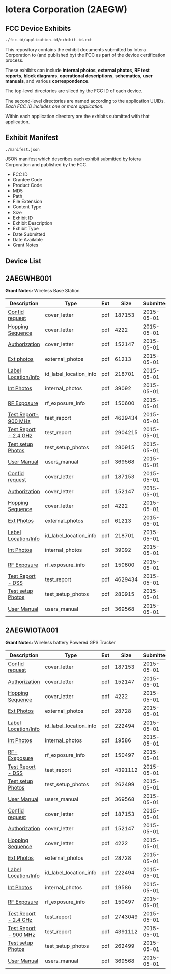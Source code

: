 # Iotera Corporation (2AEGW)
## FCC Device Exhibits

```
./fcc-id/application-id/exhibit-id.ext
```

This repository contains the exhibit documents submitted by Iotera Corporation to (and published by) the FCC as part of the device certification process.

These exhibits can include **internal photos**, **external photos**, **RF test reports**, **block diagrams**, **operational descriptions**, **schematics**, **user manuals**, and various **correspondence**.

The top-level directories are sliced by the FCC ID of each device.

The second-level directories are named according to the application UUIDs. *Each FCC ID includes one or more application.*

Within each application directory are the exhibits submitted with that application. 

## Exhibit Manifest

```
./manifest.json
```

JSON manifest which describes each exhibit submitted by Iotera Corporation and published by the FCC.

- FCC ID
- Grantee Code
- Product Code
- MD5
- Path
- File Extension
- Content Type
- Size
- Exhibit ID
- Exhibit Description
- Exhibit Type
- Date Submitted
- Date Available
- Grant Notes

## Device List
## 2AEGWHB001
**Grant Notes:** Wireless Base Station

| Description | Type | Ext | Size | Submitted | Available |
| ----------- | ---- | --- | ---- | --------- | --------- |
| [Confid request](2AEGWHB001/7456e34add1814305b702f1bd2b51d86/2602229.pdf) | cover_letter | pdf | 187153 | 2015-05-01 | 2015-05-01 |
| [Hopping Sequence](2AEGWHB001/7456e34add1814305b702f1bd2b51d86/2602230.pdf) | cover_letter | pdf | 4222 | 2015-05-01 | 2015-05-01 |
| [Authorization](2AEGWHB001/7456e34add1814305b702f1bd2b51d86/2602232.pdf) | cover_letter | pdf | 152147 | 2015-05-01 | 2015-05-01 |
| [Ext photos](2AEGWHB001/7456e34add1814305b702f1bd2b51d86/2602231.pdf) | external_photos | pdf | 61213 | 2015-05-01 | 2015-05-01 |
| [Label Location/Info](2AEGWHB001/7456e34add1814305b702f1bd2b51d86/2602234.pdf) | id_label_location_info | pdf | 218701 | 2015-05-01 | 2015-05-01 |
| [Int Photos](2AEGWHB001/7456e34add1814305b702f1bd2b51d86/2602233.pdf) | internal_photos | pdf | 39092 | 2015-05-01 | 2015-05-01 |
| [RF Exposure](2AEGWHB001/7456e34add1814305b702f1bd2b51d86/2602239.pdf) | rf_exposure_info | pdf | 150600 | 2015-05-01 | 2015-05-01 |
| [Test Report- 900 MHz](2AEGWHB001/7456e34add1814305b702f1bd2b51d86/2602237.pdf) | test_report | pdf | 4629434 | 2015-05-01 | 2015-05-01 |
| [Test Report - 2.4 GHz](2AEGWHB001/7456e34add1814305b702f1bd2b51d86/2602238.pdf) | test_report | pdf | 2904215 | 2015-05-01 | 2015-05-01 |
| [Test setup Photos](2AEGWHB001/7456e34add1814305b702f1bd2b51d86/2602235.pdf) | test_setup_photos | pdf | 280915 | 2015-05-01 | 2015-05-01 |
| [User Manual](2AEGWHB001/7456e34add1814305b702f1bd2b51d86/2602236.pdf) | users_manual | pdf | 369568 | 2015-05-01 | 2015-05-01 |
| [Confid request](2AEGWHB001/d4363711ec9753e87ec0c5657b9064f1/2602229.pdf) | cover_letter | pdf | 187153 | 2015-05-01 | 2015-05-01 |
| [Authorization](2AEGWHB001/d4363711ec9753e87ec0c5657b9064f1/2602232.pdf) | cover_letter | pdf | 152147 | 2015-05-01 | 2015-05-01 |
| [Hopping Sequence](2AEGWHB001/d4363711ec9753e87ec0c5657b9064f1/2602230.pdf) | cover_letter | pdf | 4222 | 2015-05-01 | 2015-05-01 |
| [Ext Photos](2AEGWHB001/d4363711ec9753e87ec0c5657b9064f1/2602231.pdf) | external_photos | pdf | 61213 | 2015-05-01 | 2015-05-01 |
| [Label Location/Info](2AEGWHB001/d4363711ec9753e87ec0c5657b9064f1/2602234.pdf) | id_label_location_info | pdf | 218701 | 2015-05-01 | 2015-05-01 |
| [Int Photos](2AEGWHB001/d4363711ec9753e87ec0c5657b9064f1/2602233.pdf) | internal_photos | pdf | 39092 | 2015-05-01 | 2015-05-01 |
| [RF Exposure](2AEGWHB001/d4363711ec9753e87ec0c5657b9064f1/2602239.pdf) | rf_exposure_info | pdf | 150600 | 2015-05-01 | 2015-05-01 |
| [Test Report - DSS](2AEGWHB001/d4363711ec9753e87ec0c5657b9064f1/2602237.pdf) | test_report | pdf | 4629434 | 2015-05-01 | 2015-05-01 |
| [Test setup Photos](2AEGWHB001/d4363711ec9753e87ec0c5657b9064f1/2602235.pdf) | test_setup_photos | pdf | 280915 | 2015-05-01 | 2015-05-01 |
| [User Manual](2AEGWHB001/d4363711ec9753e87ec0c5657b9064f1/2602236.pdf) | users_manual | pdf | 369568 | 2015-05-01 | 2015-05-01 |
## 2AEGWIOTA001
**Grant Notes:** Wireless battery Powered GPS Tracker

| Description | Type | Ext | Size | Submitted | Available |
| ----------- | ---- | --- | ---- | --------- | --------- |
| [Confid request](2AEGWIOTA001/bbc18189b4db0773d58968e1cb4b37a0/2602229.pdf) | cover_letter | pdf | 187153 | 2015-05-01 | 2015-05-01 |
| [Authorization](2AEGWIOTA001/bbc18189b4db0773d58968e1cb4b37a0/2602232.pdf) | cover_letter | pdf | 152147 | 2015-05-01 | 2015-05-01 |
| [Hopping Sequence](2AEGWIOTA001/bbc18189b4db0773d58968e1cb4b37a0/2602230.pdf) | cover_letter | pdf | 4222 | 2015-05-01 | 2015-05-01 |
| [Ext Photos](2AEGWIOTA001/bbc18189b4db0773d58968e1cb4b37a0/2602300.pdf) | external_photos | pdf | 28728 | 2015-05-01 | 2015-05-01 |
| [Label Location/Info](2AEGWIOTA001/bbc18189b4db0773d58968e1cb4b37a0/2602302.pdf) | id_label_location_info | pdf | 222494 | 2015-05-01 | 2015-05-01 |
| [Int Photos](2AEGWIOTA001/bbc18189b4db0773d58968e1cb4b37a0/2602301.pdf) | internal_photos | pdf | 19586 | 2015-05-01 | 2015-05-01 |
| [RF-Exsposure](2AEGWIOTA001/bbc18189b4db0773d58968e1cb4b37a0/2602307.pdf) | rf_exposure_info | pdf | 150497 | 2015-05-01 | 2015-05-01 |
| [Test Report - DSS](2AEGWIOTA001/bbc18189b4db0773d58968e1cb4b37a0/2602306.pdf) | test_report | pdf | 4391112 | 2015-05-01 | 2015-05-01 |
| [Test setup Photos](2AEGWIOTA001/bbc18189b4db0773d58968e1cb4b37a0/2602303.pdf) | test_setup_photos | pdf | 262499 | 2015-05-01 | 2015-05-01 |
| [User Manual](2AEGWIOTA001/bbc18189b4db0773d58968e1cb4b37a0/2602236.pdf) | users_manual | pdf | 369568 | 2015-05-01 | 2015-05-01 |
| [Confid request](2AEGWIOTA001/ece7bbb61dcdafa80e3516bdd82460e7/2602229.pdf) | cover_letter | pdf | 187153 | 2015-05-01 | 2015-05-01 |
| [Authorization](2AEGWIOTA001/ece7bbb61dcdafa80e3516bdd82460e7/2602232.pdf) | cover_letter | pdf | 152147 | 2015-05-01 | 2015-05-01 |
| [Hopping Sequence](2AEGWIOTA001/ece7bbb61dcdafa80e3516bdd82460e7/2602230.pdf) | cover_letter | pdf | 4222 | 2015-05-01 | 2015-05-01 |
| [Ext Photos](2AEGWIOTA001/ece7bbb61dcdafa80e3516bdd82460e7/2602300.pdf) | external_photos | pdf | 28728 | 2015-05-01 | 2015-05-01 |
| [Label Location/Info](2AEGWIOTA001/ece7bbb61dcdafa80e3516bdd82460e7/2602302.pdf) | id_label_location_info | pdf | 222494 | 2015-05-01 | 2015-05-01 |
| [Int Photos](2AEGWIOTA001/ece7bbb61dcdafa80e3516bdd82460e7/2602301.pdf) | internal_photos | pdf | 19586 | 2015-05-01 | 2015-05-01 |
| [RF Exposure](2AEGWIOTA001/ece7bbb61dcdafa80e3516bdd82460e7/2602307.pdf) | rf_exposure_info | pdf | 150497 | 2015-05-01 | 2015-05-01 |
| [Test Report - 2.4 GHz](2AEGWIOTA001/ece7bbb61dcdafa80e3516bdd82460e7/2602305.pdf) | test_report | pdf | 2743049 | 2015-05-01 | 2015-05-01 |
| [Test Report - 900 MHz](2AEGWIOTA001/ece7bbb61dcdafa80e3516bdd82460e7/2602306.pdf) | test_report | pdf | 4391112 | 2015-05-01 | 2015-05-01 |
| [Test setup Photos](2AEGWIOTA001/ece7bbb61dcdafa80e3516bdd82460e7/2602303.pdf) | test_setup_photos | pdf | 262499 | 2015-05-01 | 2015-05-01 |
| [User Manual](2AEGWIOTA001/ece7bbb61dcdafa80e3516bdd82460e7/2602236.pdf) | users_manual | pdf | 369568 | 2015-05-01 | 2015-05-01 |
